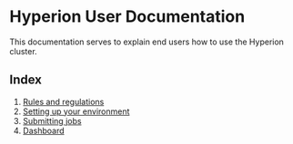 Hyperion User Documentation
=====

This documentation serves to explain end users how to use the Hyperion cluster.

Index
-----

1. [Rules and regulations](http://github.com/BigDataRepublic/hyperion/blob/master/user-docs/Rules.md)
1. [Setting up your environment](http://github.com/BigDataRepublic/hyperion/blob/master/user-docs/SetupEnvironment.md)
1. [Submitting jobs](http://github.com/BigDataRepublic/hyperion/blob/master/user-docs/SubmittingJobs.md)
1. [Dashboard](http://github.com/BigDataRepublic/hyperion/blob/master/user-docs/Dashboard.md)
